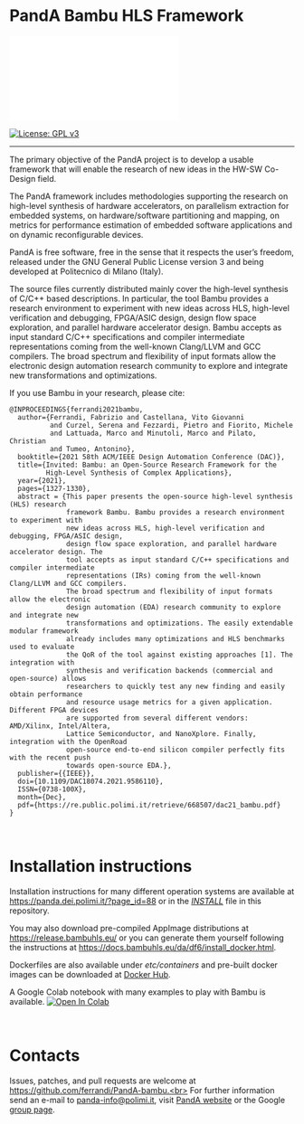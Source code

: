 # PandA Bambu HLS Framework
![](style/img/panda.png.in)

[![License: GPL v3](https://img.shields.io/badge/License-GPL%20v3-blue.svg)](https://www.gnu.org/licenses/gpl-3.0)

----

The primary objective of the PandA project is to develop a usable framework
that will enable the research of new ideas in the HW-SW Co-Design field.

The PandA framework includes methodologies supporting the research on high-level 
synthesis of hardware accelerators, on parallelism extraction for embedded systems, 
on hardware/software partitioning and mapping, on metrics for performance estimation 
of embedded software applications and on dynamic reconfigurable devices.

PandA is free software, free in the sense that it respects the user’s freedom, 
released under the GNU General Public License version 3 and being 
developed at Politecnico di Milano (Italy).

The source files currently distributed mainly cover the high-level synthesis 
of C/C++ based descriptions. In particular, the tool Bambu provides a research environment to experiment with new ideas across HLS, high-level verification and debugging, FPGA/ASIC design, design flow space exploration, and parallel hardware accelerator design.
Bambu accepts as input standard C/C++ specifications and compiler intermediate representations coming from the well-known Clang/LLVM and GCC compilers.
The broad spectrum and flexibility of input formats allow the electronic design automation research community to explore and integrate new transformations and optimizations.

If you use Bambu in your research, please cite:
```
@INPROCEEDINGS{ferrandi2021bambu,
  author={Ferrandi, Fabrizio and Castellana, Vito Giovanni 
          and Curzel, Serena and Fezzardi, Pietro and Fiorito, Michele 
          and Lattuada, Marco and Minutoli, Marco and Pilato, Christian 
          and Tumeo, Antonino},
  booktitle={2021 58th ACM/IEEE Design Automation Conference (DAC)}, 
  title={Invited: Bambu: an Open-Source Research Framework for the 
         High-Level Synthesis of Complex Applications}, 
  year={2021},
  pages={1327-1330},
  abstract = {This paper presents the open-source high-level synthesis (HLS) research 
              framework Bambu. Bambu provides a research environment to experiment with 
              new ideas across HLS, high-level verification and debugging, FPGA/ASIC design,
              design flow space exploration, and parallel hardware accelerator design. The 
              tool accepts as input standard C/C++ specifications and compiler intermediate 
              representations (IRs) coming from the well-known Clang/LLVM and GCC compilers. 
              The broad spectrum and flexibility of input formats allow the electronic 
              design automation (EDA) research community to explore and integrate new 
              transformations and optimizations. The easily extendable modular framework 
              already includes many optimizations and HLS benchmarks used to evaluate 
              the QoR of the tool against existing approaches [1]. The integration with 
              synthesis and verification backends (commercial and open-source) allows 
              researchers to quickly test any new finding and easily obtain performance 
              and resource usage metrics for a given application. Different FPGA devices 
              are supported from several different vendors: AMD/Xilinx, Intel/Altera, 
              Lattice Semiconductor, and NanoXplore. Finally, integration with the OpenRoad 
              open-source end-to-end silicon compiler perfectly fits with the recent push 
              towards open-source EDA.},
  publisher={{IEEE}},
  doi={10.1109/DAC18074.2021.9586110},
  ISSN={0738-100X},
  month={Dec},
  pdf={https://re.public.polimi.it/retrieve/668507/dac21_bambu.pdf}
}
```
<br>

# Installation instructions
Installation instructions for many different operation systems are available at 
https://panda.dei.polimi.it/?page_id=88 or in the [*INSTALL*](INSTALL) file in this repository.

You may also download pre-compiled AppImage distributions at https://release.bambuhls.eu/ or you can generate them yourself following the instructions at https://docs.bambuhls.eu/da/df6/install_docker.html.

Dockerfiles are also available under *etc/containers* and pre-built docker images can be downloaded at [Docker Hub](https://hub.docker.com/u/bambuhls).

A Google Colab notebook with many examples to play with Bambu is available. [![Open In Colab](https://colab.research.google.com/assets/colab-badge.svg)](https://colab.research.google.com/github/ferrandi/PandA-bambu/blob/main/documentation/tutorial_date_2022/bambu.ipynb)


<br>

# Contacts
Issues, patches, and pull requests are welcome at https://github.com/ferrandi/PandA-bambu.<br>
For further information send an e-mail to panda-info@polimi.it, visit [PandA website](https://panda.dei.polimi.it/) or the Google [group page](https://groups.google.com/forum/#!forum/panda-project-discussions-questions).

